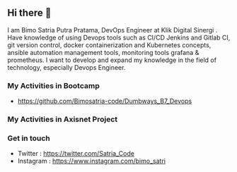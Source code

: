 ## Hi there 👋

I am Bimo Satria Putra Pratama, DevOps Engineer at Klik Digital Sinergi . Have knowledge of using Devops tools such as CI/CD Jenkins and Gitlab CI, git version control, docker containerization and Kubernetes concepts, ansible automation management tools, monitoring tools grafana & prometheus. I want to develop and expand my knowledge in the field of technology, especially Devops Engineer.

### My Activities in Bootcamp
* https://github.com/Bimosatria-code/Dumbways_B7_Devops

### My Activities in Axisnet Project

### Get in touch
* Twitter : https://twitter.com/Satria_Code
* Instagram : https://www.instagram.com/bimo_satri
